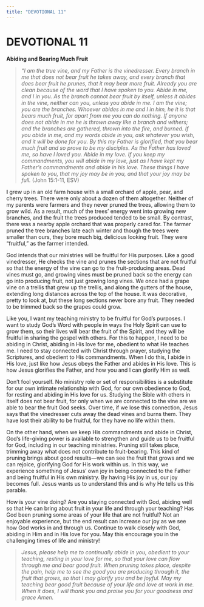 ```yaml
---
title: "DEVOTIONAL 11"
---
```

# DEVOTIONAL 11

**Abiding and Bearing Much Fruit**

> *“I am the true vine, and my Father is the vinedresser. Every branch
> in me that does not bear fruit he takes away, and every branch that
> does bear fruit he prunes, that it may bear more fruit. Already you
> are clean because of the word that I have spoken to you. Abide in me,
> and I in you. As the branch cannot bear fruit by itself, unless it
> abides in the vine, neither can you, unless you abide in me. I am the
> vine; you are the branches. Whoever abides in me and I in him, he it
> is that bears much fruit, for apart from me you can do nothing. If
> anyone does not abide in me he is thrown away like a branch and
> withers; and the branches are gathered, thrown into the fire, and
> burned. If you abide in me, and my words abide in you, ask whatever
> you wish, and it will be done for you. By this my Father is glorified,
> that you bear much fruit and so prove to be my disciples. As the
> Father has loved me, so have I loved you. Abide in my love. If you
> keep my commandments, you will abide in my love, just as I have kept
> my Father’s commandments and abide in his love. These things I have
> spoken to you, that my joy may be in you, and that your joy may be
> full.* (John 15:1-11, ESV)

**I** grew up in an old farm house with a small orchard of apple, pear,
and cherry trees. There were only about a dozen of them altogether.
Neither of my parents were farmers and they never pruned the trees,
allowing them to grow wild. As a result, much of the trees’ energy went
into growing new branches, and the fruit the trees produced tended to be
small. By contrast, there was a nearby apple orchard that was properly
cared for. The farmer pruned the tree branches late each winter and
though the trees were smaller than ours, they bore much big, delicious
looking fruit. They were “fruitful,” as the farmer intended.

God intends that our ministries will be fruitful for His purposes. Like
a good vinedresser, He checks the vine and prunes the sections that are
not fruitful so that the energy of the vine can go to the
fruit-producing areas. Dead vines must go, and growing vines must be
pruned back so the energy can go into producing fruit, not just growing
long vines. We once had a grape vine on a trellis that grew up the
trellis, and along the gutters of the house, extending long distances
across the top of the house. It was decorative, pretty to look at, but
these long sections never bore any fruit. They needed to be trimmed back
so the grapes could grow.

Like you, I want my teaching ministry to be fruitful for God’s purposes.
I want to study God’s Word with people in ways the Holy Spirit can use
to grow them, so their lives will bear the fruit of the Spirit, and they
will be fruitful in sharing the gospel with others. For this to happen,
I need to be abiding in Christ, abiding in His love for me, obedient to
what He teaches me. I need to stay connected with Christ through prayer,
studying the Scriptures, and obedient to His commandments. When I do
this, I abide in His love, just like how Jesus obeys the Father and
abides in His love. This is how Jesus glorifies the Father, and how you
and I can glorify Him as well.

Don’t fool yourself. No ministry role or set of responsibilities is a
substitute for our own intimate relationship with God, for our own
obedience to God, for resting and abiding in His love for us. Studying
the Bible with others in itself does not bear fruit, for only when we
are connected to the vine are we able to bear the fruit God seeks. Over
time, if we lose this connection, Jesus says that the vinedresser cuts
away the dead vines and burns them. They have lost their ability to be
fruitful, for they have no life within them.

On the other hand, when we keep His commandments and abide in Christ,
God’s life-giving power is available to strengthen and guide us to be
fruitful for God, including in our teaching ministries. Pruning still
takes place, trimming away what does not contribute to fruit-bearing.
This kind of pruning brings about good results—we can see the fruit that
grows and we can rejoice, glorifying God for His work within us. In this
way, we experience something of Jesus’ own joy in being connected to the
Father and being fruitful in His own ministry. By having His joy in us,
our joy becomes full. Jesus wants us to understand this and is why He
tells us this parable.

How is your vine doing? Are you staying connected with God, abiding well
so that He can bring about fruit in your life and through your teaching?
Has God been pruning some areas of your life that are not fruitful? Not
an enjoyable experience, but the end result can increase our joy as we
see how God works in and through us. Continue to walk closely with God,
abiding in Him and in His love for you. May this encourage you in the
challenging times of life and ministry!

> *Jesus, please help me to continually abide in you, obedient to your
> teaching, resting in your love for me, so that your love can flow
> through me and bear good fruit. When pruning takes place, despite the
> pain, help me to see the good you are producing through it, the fruit
> that grows, so that I may glorify you and be joyful. May my teaching
> bear good fruit because of your life and love at work in me. When it
> does, I will thank you and praise you for your goodness and grace
> Amen.*
